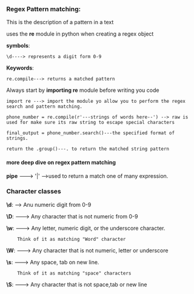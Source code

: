 
### Regex Pattern matching:

This is the description of a pattern in a text

uses the __re__ module in python when creating  a regex object

__symbols__:

    \d----> represents a digit form 0-9

__Keywords__:

    re.compile---> returns a matched pattern 

Always start by __importing re__ module before writing you code

    import re ---> import the module yo allow you to perform the regex search and pattern matching.

    phone_number = re.compile(r'---strings of words here--') --> raw is used for make sure its raw string to escape special characters

    final_output = phone_number.search()---the specified format of strings.

    return the .group()---. to return the matched string pattern 

#### more deep dive on regex pattern matching

__pipe__ ---> '|' -->used to return a match one of many expression.




### Character classes

__\d__: --> Anu numeric digit from 0-9

__\D__: ---> Any character that is not numeric from 0-9

__\w__: ---> Any letter, numeric digit, or the underscore character.

        Think of it as matching "Word" character

__\W__: ---> Any character that is not numeric, letter or underscore        

__\s__: ---> Any space, tab on new line.

        Think of it as matching "space" characters

__\S__: ---> Any character that is not space,tab or new line
